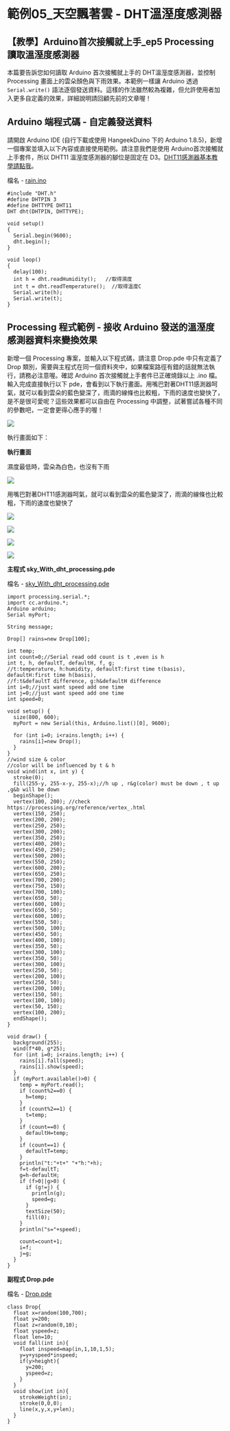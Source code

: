 # 範例05\_天空飄著雲 - DHT溫溼度感測器

## 【教學】Arduino首次接觸就上手\_ep5 Processing 讀取溫溼度感測器

本篇要告訴您如何讀取 Arduino 首次接觸就上手的 DHT溫溼度感測器，並控制 Processing 畫面上的雲朵顏色與下雨效果。本範例一樣讓 Arduino 透過 `Serial.write()` 語法逐個發送資料。這樣的作法雖然較為複雜，但允許使用者加入更多自定義的效果，詳細說明請回顧先前的文章喔！

## Arduino 端程式碼 - 自定義發送資料

請開啟 Arduino IDE \(自行下載或使用 HangeekDuino 下的 Arduino 1.8.5\)，新增一個專案並填入以下內容或直接使用範例。請注意我們是使用 Arduino首次接觸就上手套件，所以 DHT11 溫溼度感測器的腳位是固定在 D3。[DHT11感測器基本教學請點我](https://cavedu.gitbook.io/cavedu/hangeekduino/samplecode/input_module/dht11sensor)。

檔名 - [rain.ino](https://github.com/cavedunissin/boson/tree/master/processing_arduino/example/rain)

```text
#include "DHT.h"
#define DHTPIN 3
#define DHTTYPE DHT11
DHT dht(DHTPIN, DHTTYPE);

void setup()
{
  Serial.begin(9600);
  dht.begin(); 
}

void loop()
{
  delay(100);
  int h = dht.readHumidity();   //取得濕度
  int t = dht.readTemperature();  //取得溫度C
  Serial.write(h);
  Serial.write(t);  
}
```

## Processing 程式範例 - 接收 Arduino 發送的溫溼度感測器資料來變換效果

新增一個 Processing 專案，並輸入以下程式碼，請注意 Drop.pde 中只有定義了 Drop 類別，需要與主程式在同一個資料夾中，如果檔案路徑有錯的話就無法執行，請務必注意喔。確認 Arduino 首次接觸就上手套件已正確燒錄以上 .ino 檔。輸入完成直接執行以下 pde，會看到以下執行畫面。用嘴巴對著DHT11感測器呵氣，就可以看到雲朵的藍色變深了，雨滴的線條也比較粗，下雨的速度也變快了，是不是很可愛呢？這些效果都可以自由在 Processing 中調整，試著嘗試各種不同的參數吧，一定會更得心應手的喔！

![](../../.gitbook/assets/processing_arduino_ex05_01.png)

執行畫面如下：

**執行畫面**

濕度最低時，雲朵為白色，也沒有下雨 

![](../../.gitbook/assets/processing_arduino_ex05_02.png)

用嘴巴對著DHT11感測器呵氣，就可以看到雲朵的藍色變深了，雨滴的線條也比較粗，下雨的速度也變快了

![](../../.gitbook/assets/processing_arduino_ex05_03.png)

![](../../.gitbook/assets/processing_arduino_ex05_04.png)

![](../../.gitbook/assets/processing_arduino_ex05_05.png)

![](../../.gitbook/assets/processing_arduino_ex05_05%20%281%29.png)

**主程式 sky\_With\_dht\_processing.pde**

檔名 - [sky\_With\_dht\_processing.pde](https://github.com/cavedunissin/boson/tree/master/processing_arduino/example/rain)

```text
import processing.serial.*;
import cc.arduino.*;
Arduino arduino;
Serial myPort;

String message;

Drop[] rains=new Drop[100];

int temp;
int count=0;//Serial read odd count is t ,even is h
int t, h, defaultT, defaultH, f, g;
//t:temperature, h:humidity, defaultT:first time t(basis), defaultH:first time h(basis), 
//f:t&defaultT difference, g:h&defaultH difference
int i=0;//just want speed add one time
int j=0;//just want speed add one time
int speed=0;

void setup() {
  size(800, 600);
  myPort = new Serial(this, Arduino.list()[0], 9600);

  for (int i=0; i<rains.length; i++) {
    rains[i]=new Drop();
  }
}
//wind size & color
//color will be influenced by t & h
void wind(int x, int y) {
  stroke(0);
  fill(255-y, 255-x-y, 255-x);//h up , r&g(color) must be down , t up ,g&b will be down
  beginShape();  
  vertex(100, 200); //check https://processing.org/reference/vertex_.html
  vertex(150, 250);
  vertex(200, 200);
  vertex(250, 250);
  vertex(300, 200);
  vertex(350, 250);
  vertex(400, 200);
  vertex(450, 250);
  vertex(500, 200);
  vertex(550, 250);
  vertex(600, 200);
  vertex(650, 250);
  vertex(700, 200);
  vertex(750, 150);
  vertex(700, 100);
  vertex(650, 50);
  vertex(600, 100);
  vertex(650, 50);
  vertex(600, 100);
  vertex(550, 50);
  vertex(500, 100);
  vertex(450, 50);
  vertex(400, 100);
  vertex(350, 50);
  vertex(300, 100);
  vertex(350, 50);
  vertex(300, 100);
  vertex(250, 50);
  vertex(200, 100);
  vertex(250, 50);
  vertex(200, 100);
  vertex(150, 50);
  vertex(100, 100);
  vertex(50, 150);
  vertex(100, 200);
  endShape();
}

void draw() {
  background(255);
  wind(f*40, g*25);
  for (int i=0; i<rains.length; i++) {
    rains[i].fall(speed);
    rains[i].show(speed);
  }
  if (myPort.available()>0) {
    temp = myPort.read(); 
    if (count%2==0) {
      h=temp;
    }
    if (count%2==1) {
      t=temp;
    }
    if (count==0) {
      defaultH=temp;
    }
    if (count==1) {
      defaultT=temp;
    }
    println("t:"+t+" "+"h:"+h);
    f=t-defaultT;
    g=h-defaultH;
    if (f>0||g>0) {
      if (g!=j) {
        println(g);
        speed=g;
      }
      textSize(50);
      fill(0);
    }  
    println("s="+speed);

    count=count+1;
    i=f;
    j=g;
  }
}
```

**副程式 Drop.pde**

檔名 - [Drop.pde](https://github.com/cavedunissin/boson/tree/master/processing_arduino/example/rain)

```text
class Drop{
  float x=random(100,700);
  float y=200;
  float z=random(0,10);
  float yspeed=z;
  float len=10;
  void fall(int in){
    float inspeed=map(in,1,10,1,5);
    y=y+yspeed*inspeed;
    if(y>height){
      y=200;
      yspeed=z;
    }
  }
  void show(int in){
    strokeWeight(in);
    stroke(0,0,0);
    line(x,y,x,y+len);
  }
}
```

